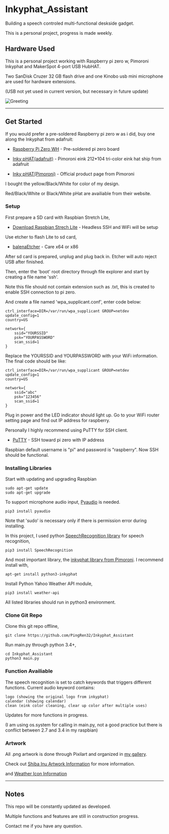 # Inkyphat_Assistant

Building a speech controled multi-functional deskside gadget.

This is a personal project, progress is made weekly.

## Hardware Used

This is a personal project working with Raspberry pi zero w, Pimoroni Inkyphat and MakerSpot 4-port USB HubHAT.

Two SanDisk Cruzer 32 GB flash drive and one Kinobo usb mini microphone are used for hardware extensions.

(USB not yet used in current version, but necessary in future update)

![Greeting](../master/test_images/ShibaInu_startup.jpg)

---
## Get Started

If you would prefer a pre-soldered Raspberry pi zero w as i did, buy one along the Inkyphat from adafruit:

* [Raspberry Pi Zero WH](https://www.adafruit.com/product/3708) - Pre-soldered pi zero board

* [Inky pHAT(adafruit)](https://www.adafruit.com/product/3933) - Pimoroni eink 212*104 tri-color eink hat ship from adafruit

* [Inky pHAT(Pimoroni)](https://shop.pimoroni.com/products/inky-phat) - Official product page from Pimoroni

I bought the yellow/Black/White for color of my design. 

Red/Black/White or Black/White pHat are availiable from their website.

### Setup

First prepare a SD card with Raspbian Stretch Lite,

* [Download Raspbian Strech Lite](https://www.raspberrypi.org/downloads/raspbian/) - Headless SSH and WiFi will be setup

Use etcher to flash Lite to sd card,

* [balenaEtcher](https://www.balena.io/etcher/) - Care x64 or x86


After sd card is prepared, unplug and plug back in. Etcher will auto reject USB after finished.

Then, enter the 'boot' root directory through file explorer and start by creating a file name 'ssh'.

Note this file should not contain extension such as .txt, this is created to enable SSH connection to pi zero.

And create a file named 'wpa_supplicant.conf', enter code below:

```
ctrl_interface=DIR=/var/run/wpa_supplicant GROUP=netdev
update_config=1
country=US
 
network={
    ssid="YOURSSID"
    psk="YOURPASSWORD"
    scan_ssid=1
}
```

Replace the YOURSSID and YOURPASSWORD with your WiFi information. The final code should be like:

```
ctrl_interface=DIR=/var/run/wpa_supplicant GROUP=netdev
update_config=1
country=US
 
network={
    ssid="abc"
    psk="123456"
    scan_ssid=1
}
```

Plug in power and the LED indicator should light up. Go to your WiFi router setting page and find out IP address for raspberry.

Personally I highly recommend using PuTTY for SSH client.

* [PuTTY](https://www.putty.org/) - SSH toward pi zero with IP address

Raspbian default username is "pi" and password is "raspberry". Now SSH should be functional.


### Installing Libraries

Start with updating and upgrading Raspbian


```
sudo apt-get update
sudo apt-get upgrade
```

To support microphone audio input, [Pyaudio](https://people.csail.mit.edu/hubert/pyaudio/) is needed.

```
pip3 install pyaudio
```

Note that 'sudo' is necessary only if there is permission error during installing.


In this project, I used python [SpeechRecognition library](https://github.com/realpython/python-speech-recognition) for speech recognition,

```
pip3 install SpeechRecognition
```

And most important library, the [inkyphat library from Pimoroni](https://github.com/pimoroni/inky-phat). I recommend install with,

```
apt-get install python3-inkyphat
```

Install Python Yahoo Weather API module,

```
pip3 install weather-api
```

All listed libraries should run in python3 environment.

### Clone Git Repo

Clone this git repo offline,

```
git clone https://github.com/PingRen32/Inkyphat_Assistant
```

Run main.py through python 3.4+,

```
cd Inkyphat_Assistant
python3 main.py
```

### Function Availiable

The speech recognition is set to catch keywords that triggers different functions. Current audio keyword contains:

```
logo (showing the original logo from inkyphat)
calendar (showing calendar)
clean (eink color cleaning, clear up color after multiple uses)
```

Updates for more functions in progress.

(I am using os.system for calling in main.py, not a good practice but there is conflict between 2.7 and 3.4 in my raspbian)

### Artwork

All .png artwork is done through Pixilart and organized in [my gallery](https://www.pixilart.com/pingrenworkhard/gallery).

Check out [Shiba Inu Artwork Information](https://github.com/PingRen32/Inkyphat_Assistant/blob/master/resources/ShibaInu_resources/ARTWORK.md) for more information.

and [Weather Icon Information](https://github.com/PingRen32/Inkyphat_Assistant/blob/master/resources/Weather/Info.md)

---
## Notes

This repo will be constantly updated as developed.

Multiple functions and features are still in construction progress.

Contact me if you have any question.
